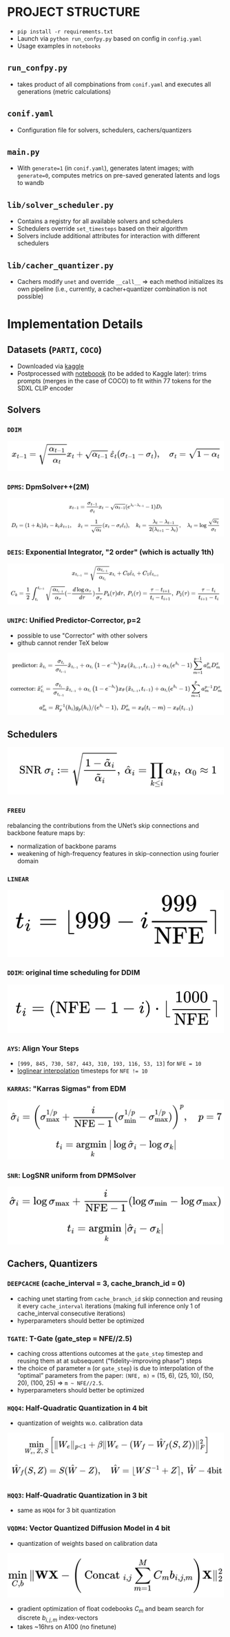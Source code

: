 # PROJECT STRUCTURE
- `pip install -r requirements.txt`
- Launch via `python run_confpy.py` based on config in `config.yaml`
- Usage examples in `notebooks`

## `run_confpy.py`
- takes product of all compbinations from `conif.yaml` and executes all generations (metric calculations)

## `conif.yaml`
- Configuration file for solvers, schedulers, cachers/quantizers

## `main.py`
- With `generate=1` (in `conif.yaml`), generates latent images; with `generate=0`, computes metrics on pre-saved generated latents and logs to wandb

## `lib/solver_scheduler.py`
- Contains a registry for all available solvers and schedulers
- Schedulers override `set_timesteps` based on their algorithm
- Solvers include additional attributes for interaction with different schedulers

## `lib/cacher_quantizer.py`
- Cachers modify `unet` and override `__call__` => each method initializes its own pipeline (i.e., currently, a cacher+quantizer combination is not possible)

# Implementation Details

## Datasets (`PARTI`, `COCO`)
- Downloaded via [kaggle](https://www.kaggle.com/code/philurame/downloading-cifar10-imagenet-mscoco-datasets)
- Postprocessed with [noteboook](notebooks/preprocess_datasets.ipynb) (to be added to Kaggle later): trims prompts (merges in the case of COCO) to fit within 77 tokens for the SDXL CLIP encoder

## Solvers

### `DDIM`

![alt text](_tex_imgs/DDIM.png)
<!-- $$x_{t-1}=\sqrt{\frac{\alpha_{t-1}}{\alpha_t}}x_t+\sqrt{\alpha_{t-1}}\ \hat\varepsilon_{t}(\sigma_{t-1}-\sigma_t),\quad \sigma_t=\sqrt{1-\alpha_t}$$ -->

### `DPMS`: DpmSolver++(2M)
![alt text](_tex_imgs/DPMS.png)
<!-- $$x_{t-1}={\dfrac{\sigma_{t-1}}{\sigma_t}}x_t-\sqrt{\alpha_{t-1}}(e^{\lambda_t-\lambda_{t-1}}-1)D_t$$
$$D_t=(1+k_t)\hat x_t-k_t\hat x_{t+1},\quad \hat x_{t}=\frac{1}{\sqrt{\alpha_{t}}}(x_t-\sigma_t\hat\varepsilon_{t}),\quad k_t=\frac{\lambda_t-\lambda_{t-1}}{2(\lambda_{t+1}-\lambda_{t})},\quad \lambda_t=\log\frac{\sqrt{\alpha_t}}{\sigma_t}$$ -->

### `DEIS`: Exponential Integrator, "2 order" (which is actually 1th)
![alt text](_tex_imgs/DEIS.png)
<!-- $$x_{t_{i-1}}=\sqrt{\dfrac{\alpha_{t_{i-1}}}{\alpha_{t_{i}}}}x_{t_i}+C_0\hat\varepsilon_{t_i}+C_1\hat\varepsilon_{t_{i+1}}$$
$$C_k=\frac12\int_{t_{i}}^{t_{i-1}}\sqrt{\dfrac{\alpha_{t_{i-1}}}{\alpha_{\tau}}}(-\dfrac{d\log\alpha_{\tau}}{d\tau})\dfrac{1}{\sigma_\tau}P_k(\tau) d\tau,\ P_1(\tau)=\dfrac{\tau-t_{i+1}}{t_i-t_{i+1}},\ P_2(\tau)=\dfrac{\tau-t_{i}}{t_{i+1}-t_{i}}$$ -->

### `UNIPC`: Unified Predictor-Corrector, p=2
- possible to use "Corrector" with other solvers
- github cannot render TeX below

![alt text](_tex_imgs/UNIPC.png)
<!-- $$\text{predictor:}\  \tilde{x}_{t_i}=\frac{\sigma_{t_i}}{\sigma_{t_{i-1}}} \tilde{x}_{t_{i-1}}+\alpha_{t_i}\left(1-e^{-h_i}\right) x_\theta\left(\tilde{x}_{t_{i-1}}, t_{i-1}\right)+\alpha_{t_i} (e^{h_i}-1) \sum_{m=1}^{p-1} a_m^p D_m^x$$
$$\text{corrector:}\ \tilde{x}_{t_i}^c=\frac{\sigma_{t_i}}{\sigma_{t_{i-1}}} \tilde{x}_{t_{i-1}}+\alpha_{t_i}\left(1-e^{-h_i}\right) x_\theta\left(\tilde{x}_{t_{i-1}}, t_{i-1}\right)+\alpha_{t_i} (e^{h_i}-1) \sum_{m=1}^p a_m^{p-1} D_m^x$$
$$a_m^p=R^{-1}_p(h_i)g_p(h_i)/(e^{h_i}-1),\ D_m^x=x_\theta(t_i-m) - x_\theta(t_{i-1})$$ -->


## Schedulers
![alt text](_tex_imgs/SNR.png)
<!-- - SNR $\sigma_i:=\sqrt{\dfrac{1-\tilde\alpha_{i}}{\tilde\alpha_{i}}},\ \hat\alpha_i=\prod\limits_{k\leq i}\alpha_k,\ \alpha_0\approx 1$ -->

### `FREEU`
rebalancing the contributions from the UNet’s skip connections and backbone feature maps by:
- normalization of backbone params
- weakening of high-frequency features in skip-connection using fourier domain

### `LINEAR`
![alt text](_tex_imgs/LINEAR.png)
<!-- - $t_i=\lfloor999 - i\frac{999}{\text{NFE}}\rceil$ -->

### `DDIM`: original time scheduling for DDIM
![alt text](_tex_imgs/DDIM_S.png)
<!-- - $t_i=(\text{NFE}-1-i)\cdot\lfloor \frac{1000}{\text{NFE}}\rceil$ -->

### `AYS`: Align Your Steps
- `[999, 845, 730, 587, 443, 310, 193, 116, 53, 13]` for `NFE = 10`
- [loglinear interpolation](https://research.nvidia.com/labs/toronto-ai/AlignYourSteps/howto.html) timesteps for `NFE != 10`

### `KARRAS`: "Karras Sigmas" from EDM
![alt text](_tex_imgs/KARRAS.png)
<!-- - $\hat\sigma_i=\left(\sigma_{\max}^{1/p}+\frac{i}{\text{NFE}-1}(\sigma_{\min}^{1/p}- \sigma_{\max}^{1/p})\right)^p,\quad p=7$
- $t_i=\underset{k}{\text{argmin }}|\log\hat\sigma_i-\log\sigma_k|$ -->

### `SNR`: LogSNR uniform from DPMSolver
![alt text](_tex_imgs/SNR_S.png)
<!-- - $\hat\sigma_i=\log\sigma_{\max}+\frac{i}{\text{NFE}-1}(\log\sigma_{\min}-\log\sigma_{\max})$
- $t_i=\underset{k}{\text{argmin }}|\hat\sigma_i-\sigma_k|$ -->

## Cachers, Quantizers

### `DEEPCACHE` (cache_interval = 3, cache_branch_id = 0)
- caching unet starting from `cache_branch_id` skip connection and reusing it every `cache_interval` iterations (making full inference only 1 of cache_interval consecutive iterations)
- hyperparameters should better be optimized

### `TGATE`: T-Gate (gate_step = NFE//2.5)
- caching cross attentions outcomes at the `gate_step` timestep and reusing them at at subsequent ("fidelity-improving phase") steps
- the choice of parameter `m` (or `gate_step`) is due to interpolation of the “optimal” parameters from the paper: `(NFE, m)` = (15, 6), (25, 10), (50, 20), (100, 25) => `m ~ NFE//2.5`.
- hyperparameters should better be optimized

### `HQQ4`: Half-Quadratic Quantization in 4 bit
- quantization of weights w.o. calibration data

![alt text](_tex_imgs/HQQ.png)
<!-- $$\underset{W_e,\ Z,\ S}{\min}\left[\|W_e\|_{p<1}+\beta\|W_e-(W_f-\hat W_f(S,Z))\|^2_F\right]$$
$$\hat W_f(S,Z)=S(\hat W - Z),\quad \hat W=\lfloor W S^{-1} + Z\rceil,\ \hat W-\text{4bit}$$ -->

### `HQQ3`: Half-Quadratic Quantization in 3 bit
- same as `HQQ4` for 3 bit quantization


### `VQDM4`: Vector Quantized Diffusion Model in 4 bit
- quantization of weights based on calibration data

![alt text](_tex_imgs/VQDM.png)
<!-- $$\underset{C, b}{\min } \| \mathbf{W X}-\left(\text { Concat }_{i, j} \sum_{m=1}^M C_m b_{i, j, m}\right) \mathbf{X} \|_2^2$$ -->
- gradient optimization of float codebooks $C_m$ and beam search for discrete $b_{i,j,m}$ index-vectors
- takes ~16hrs on A100 (no finetune)